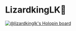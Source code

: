 # LizardkingLK👋

[![@lizardkinglk's Holopin board](https://holopin.io/api/user/board?user=lizardkinglk)](https://holopin.io/@lizardkinglk)
